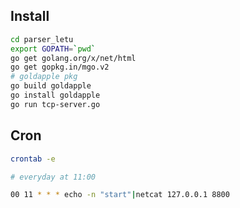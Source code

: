 ## Install

```bash
cd parser_letu
export GOPATH=`pwd`
go get golang.org/x/net/html
go get gopkg.in/mgo.v2
# goldapple pkg
go build goldapple
go install goldapple
go run tcp-server.go
```

## Cron

```bash
crontab -e
```

```bash
# everyday at 11:00

00 11 * * * echo -n "start"|netcat 127.0.0.1 8800
```
